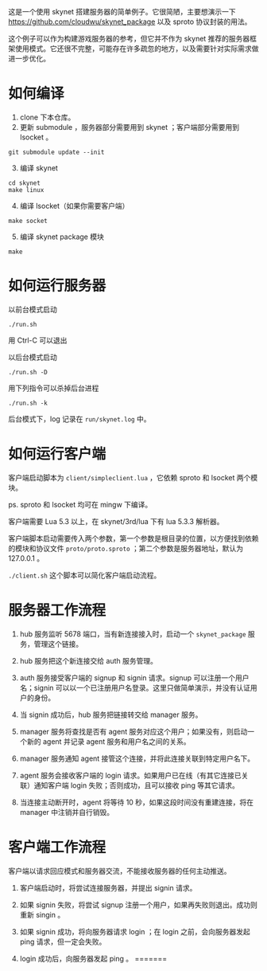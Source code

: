 这是一个使用 skynet 搭建服务器的简单例子。它很简陋，主要想演示一下 https://github.com/cloudwu/skynet_package 以及 sproto 协议封装的用法。

这个例子可以作为构建游戏服务器的参考，但它并不作为 skynet 推荐的服务器框架使用模式。它还很不完整，可能存在许多疏忽的地方，以及需要针对实际需求做进一步优化。

如何编译
========

1. clone 下本仓库。
2. 更新 submodule ，服务器部分需要用到 skynet ；客户端部分需要用到 lsocket 。
```
git submodule update --init
```
3. 编译 skynet
```
cd skynet
make linux
```
4. 编译 lsocket（如果你需要客户端）
```
make socket
```
5. 编译 skynet package 模块
```
make
```

如何运行服务器
==============

以前台模式启动
```
./run.sh
```
用 Ctrl-C 可以退出

以后台模式启动
```
./run.sh -D
```

用下列指令可以杀掉后台进程
```
./run.sh -k
```

后台模式下，log 记录在 `run/skynet.log` 中。

如何运行客户端
==============

客户端启动脚本为 `client/simpleclient.lua` ，它依赖 sproto 和 lsocket 两个模块。

ps. sproto 和 lsocket 均可在 mingw 下编译。

客户端需要 Lua 5.3 以上，在 skynet/3rd/lua 下有 lua 5.3.3 解析器。

客户端脚本启动需要传入两个参数，第一个参数是根目录的位置，以方便找到依赖的模块和协议文件 `proto/proto.sproto` ；第二个参数是服务器地址，默认为 127.0.0.1 。

`./client.sh` 这个脚本可以简化客户端启动流程。

服务器工作流程
==============

1. hub 服务监听 5678 端口，当有新连接接入时，启动一个 `skynet_package` 服务，管理这个链接。

2. hub 服务把这个新连接交给 auth 服务管理。

3. auth 服务接受客户端的 signup 和 signin 请求。signup 可以注册一个用户名；signin 可以以一个已注册用户名登录。这里只做简单演示，并没有认证用户的身份。

4. 当 signin 成功后，hub 服务把链接转交给 manager 服务。

5. manager 服务将查找是否有 agent 服务对应这个用户；如果没有，则启动一个新的 agent 并记录 agent 服务和用户名之间的关系。

6. manager 服务通知 agent 接管这个连接，并将此连接关联到特定用户名下。

7. agent 服务会接收客户端的 login 请求。如果用户已在线（有其它连接已关联）通知客户端 login 失败；否则成功，且可以接收 ping 等其它请求。

8. 当连接主动断开时，agent 将等待 10 秒，如果这段时间没有重建连接，将在 manager 中注销并自行销毁。

客户端工作流程
==============

客户端以请求回应模式和服务器交流，不能接收服务器的任何主动推送。

1. 客户端启动时，将尝试连接服务器，并提出 signin 请求。

2. 如果 signin 失败，将尝试 signup 注册一个用户，如果再失败则退出。成功则重新 singin 。

3. 如果 signin 成功，将向服务器请求 login ；在 login 之前，会向服务器发起 ping 请求，但一定会失败。

4. login 成功后，向服务器发起 ping 。
=======
